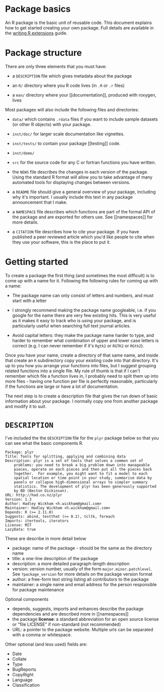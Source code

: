 # Package basics

An R package is the basic unit of reusable code.  This document explains how to get started creating your own package.  Full details are available in the [writing R extensions](http://cran.r-project.org/doc/manuals/R-exts.html#Creating-R-packages) guide.

# Package structure

There are only three elements that you must have:

* a `DESCRIPTION` file which gives metadata about the package

* an `R/` directory where you R code lives (in `.R` or `.r` files)

* a `man/` directory where your [[documentation]], produced with roxygen,
  lives

Most packages will also include the following files and directories:

* `data/` which contains `.rdata` files if you want to include
  sample datasets (or other R objects) with your package.

* `inst/doc/` for larger scale documentation like vignettes.

* `inst/tests/` to contain your package [[testing]] code.

* `inst/demo/`

* `src` for the source code for any C or fortran functions you have written.

* the `NEWS` file describes the changes in each version of the package. Using
  the standard R format will allow you to take advantage of many automated
  tools for displaying changes between versions.

* a `README` file should give a general overview of your package, including
  why it's important.  I usually include this text in any package announcement
  that I make.

* a `NAMESPACE` file describes which functions are part of the formal API of
  the package and are exported for others use. See [[namespaces]] for more
  details.

* a `CITATION` file describes how to cite your package. If you have published
  a peer reviewed article which you'd like people to cite when they use your
  software, this is the place to put it.

# Getting started

To create a package the first thing (and sometimes the most difficult) is to come up with a name for it. Following the following rules for coming up with a name:

* The package name can only consist of letters and numbers, and must start
  with a letter

* I strongly recommend making the package name googleable, i.e. if you google
  for the name there are very few existing hits. This is very useful as it
  makes it easy to track who is using your package, and is particularly useful
  when searching full text journal articles.

* Avoid capital letters: they make the package name harder to type, and harder
  to remember what combination of upper and lower case letters is correct
  (e.g. I can never remember if it's `Rgtk2` or `RGTK2` or `RGtk2`).

Once you have your name, create a directory of that same name, and inside that create an `R` subdirectory copy your existing code into that directory. It's up to you how you arrange your functions into files, but I suggest grouping related functions into a single file. My rule of thumb is that if I can't remember which file a function lives in, I probably need to split them up into more files - having one function per file is perfectly reasonable, particularly if the functions are large or have a lot of documentation.

The next step is to create a description file that gives the run down of basic information about your package.  I normally copy one from another package and modify it to suit.

# `DESCRIPTION`

I've included the the `DESCRIPTION` file for the `plyr` package below so that you can see what the basic components R.

    Package: plyr
    Title: Tools for splitting, applying and combining data
    Description: plyr is a set of tools that solves a common set of
        problems: you need to break a big problem down into manageable
        pieces, operate on each pieces and then put all the pieces back
        together.  For example, you might want to fit a model to each
        spatial location or time point in your study, summarise data by
        panels or collapse high-dimensional arrays to simpler summary
        statistics. The development of plyr has been generously supported
        by BD (Becton Dickinson).
    URL: http://had.co.nz/plyr
    Version: 1.3
    Author: Hadley Wickham <h.wickham@gmail.com>
    Maintainer: Hadley Wickham <h.wickham@gmail.com>
    Depends: R (>= 2.11.0)
    Suggests: abind, testthat (>= 0.2), tcltk, foreach
    Imports: itertools, iterators
    License: MIT
    LazyData: true

These are describe in more detail below

  * package: name of the package - should be the same as the directory name
  * title: a one-line description of the package
  * description: a more detailed paragraph-length description
  * version: version number, usually of the form `major.minor.patchlevel`. 
    See `?package_version` for more details on the package version format
  * author: a free-form text string listing all contributors to the package
  * maintainer: a single name and email address for the person responsible for
    package maintenance

Optional components

  * depends, suggests, imports and enhances describe the package dependencies
    and are described more in [[namespaces]]
  * the package __license__: a standard abbreviation for an open source
    license or "file LICENSE" if non-standard (not recommended)
  * URL: a pointer to the package website.  Multiple urls can be separated 
    with a comma or whitespace.

Other optional (and less used) fields are:

  * Date
  * Collate
  * Type
  * BugReports
  * CopyRight
  * Language
  * Classification

